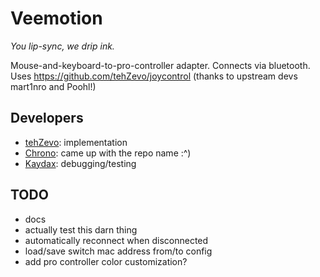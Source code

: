 # Veemotion
*You lip-sync, we drip ink.*

Mouse-and-keyboard-to-pro-controller adapter. Connects via bluetooth. Uses https://github.com/tehZevo/joycontrol (thanks to upstream devs mart1nro and Poohl!)

## Developers
* [tehZevo](https://github.com/tehZevo): implementation
* [Chrono](https://github.com/Chrono-byte): came up with the repo name :^)
* [Kaydax](https://github.com/Kaydax): debugging/testing

## TODO
* docs
* actually test this darn thing
* automatically reconnect when disconnected
* load/save switch mac address from/to config
* add pro controller color customization?
